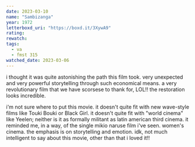 ```yaml
---
date: 2023-03-10
name: "Sambizanga"
year: 1972
letterboxd_uri: "https://boxd.it/3XywA9"
rating: 
rewatch: 
tags:
  - va
  - fmst 315
watched_date: 2023-03-06
---
```


i thought it was quite astonishing the path this film took. very unexpected and very powerful storytelling through such economical means. a very revolutionary film that we have scorsese to thank for, LOL!! the restoration looks incredible.

i'm not sure where to put this movie. it doesn't quite fit with new wave-style films like Touki Bouki or Black Girl. it doesn't quite fit with "world cinema" like Yeelen; neither is it as formally militant as latin american third cinema. it reminded me, in a way, of the single mikio naruse film i've seen. women's cinema. the emphasis is on storytelling and emotion. idk, not much intelligent to say about this movie, other than that i loved it!!
